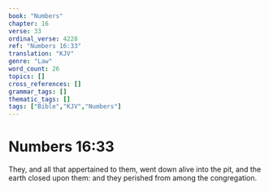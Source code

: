 ```yaml
---
book: "Numbers"
chapter: 16
verse: 33
ordinal_verse: 4228
ref: "Numbers 16:33"
translation: "KJV"
genre: "Law"
word_count: 26
topics: []
cross_references: []
grammar_tags: []
thematic_tags: []
tags: ["Bible","KJV","Numbers"]
---
```


# Numbers 16:33

They, and all that appertained to them, went down alive into the pit, and the earth closed upon them: and they perished from among the congregation.
